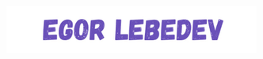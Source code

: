 <p align="center">

  <img src="https://github.com/EgorLeb/EgorLeb/blob/main/egorlebedev.jpg">

</p>

